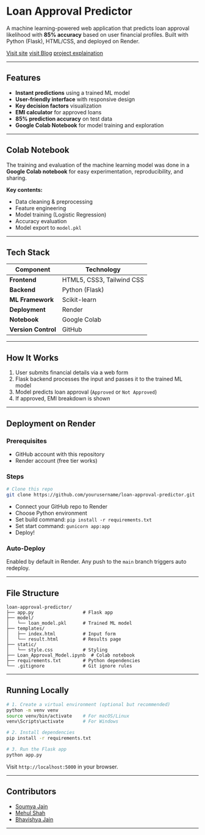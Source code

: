  
#  Loan Approval Predictor

A machine learning-powered web application that predicts loan approval likelihood with **85% accuracy** based on user financial profiles. Built with Python (Flask), HTML/CSS, and deployed on Render.

 [Visit site](https://loan-approval-prediction-huo2.onrender.com)
 [visit Blog](https://medium.com/@23ucs555/predicting-loan-approval-using-data-science-a-complete-guide-4f78b5541f52)
 [project explaination](https://youtu.be/nvRgMMUO6nc)

---

##  Features

-  **Instant predictions** using a trained ML model  
-  **User-friendly interface** with responsive design  
-  **Key decision factors** visualization  
-  **EMI calculator** for approved loans  
-  **85% prediction accuracy** on test data  
-  **Google Colab Notebook** for model training and exploration  

---

##  Colab Notebook

The training and evaluation of the machine learning model was done in a **Google Colab notebook** for easy experimentation, reproducibility, and sharing.

**Key contents:**
- Data cleaning & preprocessing  
- Feature engineering  
- Model training (Logistic Regression)  
- Accuracy evaluation  
- Model export to `model.pkl`

---

##  Tech Stack

| Component        | Technology               |
|------------------|---------------------------|
| **Frontend**      | HTML5, CSS3, Tailwind CSS |
| **Backend**       | Python (Flask)            |
| **ML Framework**  | Scikit-learn              |
| **Deployment**    | Render                    |
| **Notebook**      | Google Colab              |
| **Version Control** | GitHub                 |

---

##  How It Works

1. User submits financial details via a web form  
2. Flask backend processes the input and passes it to the trained ML model  
3. Model predicts loan approval (`Approved` or `Not Approved`)  
4. If approved, EMI breakdown is shown  

---

##  Deployment on Render

###  Prerequisites
- GitHub account with this repository
- Render account (free tier works)

###  Steps

```bash
# Clone this repo
git clone https://github.com/yourusername/loan-approval-predictor.git
````

* Connect your GitHub repo to Render
* Choose Python environment
* Set build command: `pip install -r requirements.txt`
* Set start command: `gunicorn app:app`
* Deploy!

###  Auto-Deploy

Enabled by default in Render. Any push to the `main` branch triggers auto redeploy.

---

##  File Structure

```
loan-approval-predictor/
├── app.py                  # Flask app
├── model/
│   └── loan_model.pkl      # Trained ML model
├── templates/
│   ├── index.html          # Input form
│   └── result.html         # Results page
├── static/
│   └── style.css           # Styling
├── Loan_Approval_Model.ipynb  # Colab notebook
├── requirements.txt        # Python dependencies
└── .gitignore              # Git ignore rules
```

---

##  Running Locally

```bash
# 1. Create a virtual environment (optional but recommended)
python -m venv venv
source venv/bin/activate    # For macOS/Linux
venv\Scripts\activate       # For Windows

# 2. Install dependencies
pip install -r requirements.txt

# 3. Run the Flask app
python app.py
```

Visit `http://localhost:5000` in your browser.

---

##  Contributors

* [Soumya Jain](https://github.com/soumya-xy)
* [Mehul Shah](https://github.com/shahmehul2005)
* [Bhavishya Jain](https://github.com/Bhavishya011)

---

 
